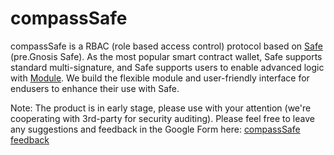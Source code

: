 # compassSafe

compassSafe is a RBAC (role based access control) protocol based on [Safe](https://help.gnosis-safe.io/en/articles/3876456-what-is-gnosis-safe) (pre.Gnosis Safe). As the most popular smart contract wallet, Safe supports standard multi-signature, and Safe supports users to enable advanced logic with [Module](https://help.gnosis-safe.io/en/articles/4934378-what-is-a-module). We build the flexible module and user-friendly interface for endusers to enhance their use with Safe.



Note: The product is in early stage, please use with your attention (we're cooperating with 3rd-party for security auditing). Please feel free to leave any suggestions and feedback in the Google Form here: [compassSafe feedback](https://forms.gle/FD7dHsrYGLNaGN7T7)

